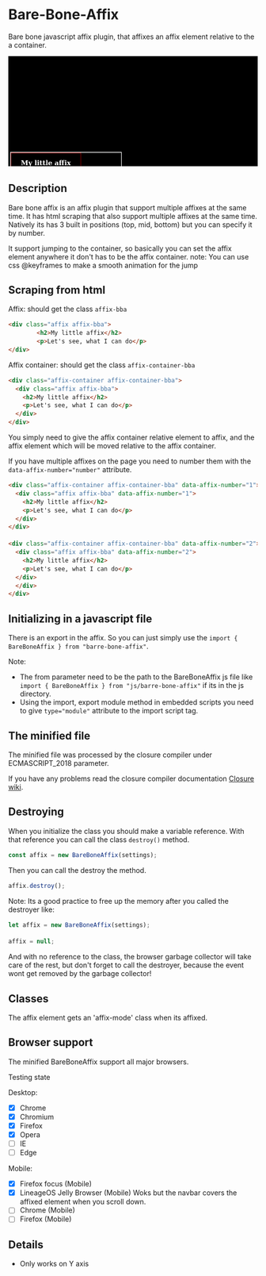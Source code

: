 # Bare-Bone-Affix
Bare bone javascript affix plugin, that affixes an affix element relative to the a container.

![Example](/Resources/Example.gif)

Description
---
Bare bone affix is an affix plugin that support multiple affixes at the same time.
It has html scraping that also support multiple affixes at the same time.
Natively its has 3 built in positions (top, mid, bottom) but you can specify it by number.

It support jumping to the container, so basically you can set the affix element anywhere it don't has
to be the affix container.
    note: You can use css @keyframes to make a smooth animation for the jump

Scraping from html
---
Affix: should get the class  ```affix-bba```
```html
<div class="affix affix-bba">
        <h2>My little affix</h2>
        <p>Let's see, what I can do</p>
</div>
```
Affix container: should get the class ```affix-container-bba```
```html
<div class="affix-container affix-container-bba">
  <div class="affix affix-bba">
    <h2>My little affix</h2>
    <p>Let's see, what I can do</p>
  </div>
</div>
```
You simply need to give the affix container relative element to affix, and the affix element
which will be moved relative to the affix container.

If you have multiple affixes on the page you need to number them with the ```data-affix-number="number"``` attribute.
```html
<div class="affix-container affix-container-bba" data-affix-number="1">
  <div class="affix affix-bba" data-affix-number="1">
    <h2>My little affix</h2>
    <p>Let's see, what I can do</p>
  </div>
</div>

<div class="affix-container affix-container-bba" data-affix-number="2">
  <div class="affix affix-bba" data-affix-number="2">
    <h2>My little affix</h2>
    <p>Let's see, what I can do</p>
  </div>
  </div>
</div>
```

Initializing in a javascript file
---
There is an export in the affix. So you can just simply use the ```import { BareBoneAffix } from "barre-bone-affix"```.

Note:
* The from parameter need to be the path to the BareBoneAffix js file like ```import { BareBoneAffix } from "js/barre-bone-affix"```
if its in the js directory.
* Using the import, export module method in embedded scripts you need to give ```type="module"``` attribute to the import script tag.

The minified file
---
The minified file was processed by the closure compiler under ECMASCRIPT_2018 parameter.

If you have any problems read the closure compiler documentation [Closure wiki](https://github.com/google/closure-compiler/wiki).

Destroying
---
When you initialize the class you should make a variable reference. With that reference you can call the class ```destroy()``` method.
```js
const affix = new BareBoneAffix(settings);
```

Then you can call the destroy the method.
```js
affix.destroy();
```

Note: Its a good practice to free up the memory after you called the destroyer like:
```js
let affix = new BareBoneAffix(settings);

affix = null;
```

And with no reference to the class, the browser garbage collector will take care of the rest, but don't forget to call the destroyer, because the event wont get removed  by the garbage collector!

Classes
---
The affix element gets an 'affix-mode' class when its affixed.

Browser support
---
The minified BareBoneAffix support all major browsers.

Testing state

Desktop:
- [x] Chrome
- [x] Chromium
- [x] Firefox
- [x] Opera
- [ ] IE
- [ ] Edge

Mobile:
- [x] Firefox focus (Mobile)
- [x] LineageOS Jelly Browser (Mobile) Woks but the navbar covers the affixed element when you scroll down.
- [ ] Chrome (Mobile)
- [ ] Firefox (Mobile)

Details
---
* Only works on Y axis
